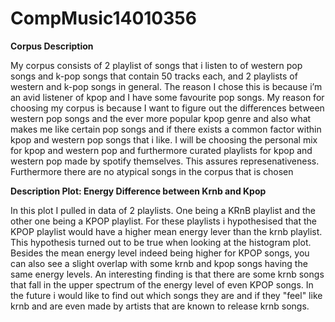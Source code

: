 # CompMusic14010356

**Corpus Description**

My corpus consists of 2 playlist of songs that i listen to of western pop songs and k-pop songs that contain 50 tracks each, and 2 playlists of western and k-pop songs in general. The reason I chose this is because i’m an avid listener of kpop and I have some favourite pop songs. My reason for choosing my corpus is because I want to figure out the differences between western pop songs and the ever more popular kpop genre and also what makes me like certain pop songs and if there exists a common factor within kpop and western pop songs that i like. I will be choosing the personal mix for kpop and western pop and furthermore curated playlists for kpop and western pop made by spotify themselves. This assures represenativeness. Furthermore there are no atypical songs in the corpus that is chosen

**Description Plot: Energy Difference between Krnb and Kpop**

In this plot I pulled in data of 2 playlists. One being a KRnB playlist and the other one being a KPOP playlist. For these playlists i hypothesised that the KPOP playlist would have a higher mean energy lever than the krnb playlist. This hypothesis turned out to be true when looking at the histogram plot. Besides the mean energy level indeed being higher for KPOP songs, you can also see a slight overlap with some krnb and kpop songs having the same energy levels. An interesting finding is that there are some krnb songs that fall in the upper spectrum of the energy level of even KPOP songs. In the future i would like to find out which songs they are and if they "feel" like krnb and are even made by artists that are known to release krnb songs. 


